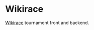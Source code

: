 # Wikirace
[Wikirace](https://en.wikipedia.org/wiki/Wikipedia:Wikirace) tournament front and backend.
